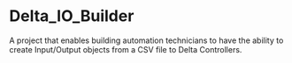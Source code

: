 # Delta_IO_Builder
A project that enables building automation technicians to have the ability to create Input/Output objects from a CSV file to Delta Controllers.
